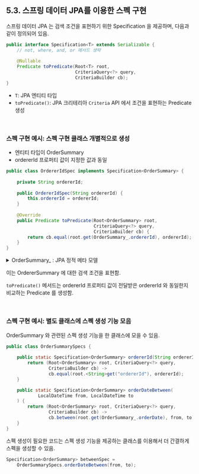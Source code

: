## 5.3. 스프링 데이터 JPA를 이용한 스펙 구현

스프링 데이터 JPA 는 검색 조건을 표현하기 위한 Specification 을 제공하며, 다음과 같이 정의되어 있음.

```java
public interface Specification<T> extends Serializable {
    // not, where, and, or 메서드 생략
    
    @Nullable
    Predicate toPredicate(Root<T> root,
                          CriteriaQuery<?> query,
                          CriteriaBuilder cb);
}
```

- `T`: JPA 엔티티 타입
- `toPredicate()`: JPA 크리테리아 `Criteria` API 에서 조건을 표현하는 Predicate 생성

<br>

### 스펙 구현 예시: 스펙 구현 클래스 개별적으로 생성

- 엔티티 타입이 OrderSummary
- ordererId 프로퍼티 값이 지정한 값과 동일

```java
public class OrdererIdSpec implements Specification<OrderSummary> {
    
    private String ordererId;
    
    public OrdererIdSpec(String ordererId) {
        this.ordererId = ordererId;
    }
    
    @Override 
    public Predicate toPredicate(Root<OrderSummary> root,
                                 CriteriaQuery<?> query,
                                 CriteriaBuilder cb) {
        return cb.equal(root.get(OrderSummary_.ordererId), ordererId);
    }
}
```

<details>
<summary>OrderSummary_ : JPA 정적 메타 모델</summary>

`OrderSummary_` 클래스는 JPA 정적 메타 모델을 정의한 코드로, 다음과 같이 구현함.

```java
@StaticMetamodel(OrderSummary.class)
public class OrderSummary_ {
    public static volatile SingularAtttribute<OrderSummary, String> number;
    public static volatile SingularAtttribute<OrderSummary, Long> version;
    public static volatile SingularAtttribute<OrderSummary, String> ordererId;
    public static volatile SingularAtttribute<OrderSummary, String> ordererName;
    ...
}
```

- 정적 메타모델은 `@StaticMetamodel` 애너테이션을 이용해서 관련 모델을 지정함.
- 메타 모델 클래스는 모델 클래스의 이름 뒤에 `_`을 붙인 이름을 가짐.
- 정적 메타 모델 클래스는 대상 모델의 각 프로퍼티와 동일한 이름을 갖는 정적 필드를 정의함.
- 이 정적 필드는 프로퍼티에 대한 메타 모델로서 프로퍼티 타입에 따라 Singular Attribute, ListAttribute 등의 타입을 이용해서 메타 모델을 정의함.

다음과 같이 문자열로 프로퍼티를 지정해도 동작은 함.

```java
cb.equal(root.<String>get("ordererId"), ordererId)
```

하지만 문자열은 오타 가능성이 있고, 실행하기 전까지는 오타가 있다는 것을 놓치기 쉬움. 게다가 IDE 의 자동완성 기능을 사용할 수 없어 입력할 코드도 많아짐.

따라서 정적 메타 모델 클래스를 사용하는 것이 코드 안정성이나 생산성 측면에서 유리함.

정적 메타 모델 클래스를 직접 작성할 수 있지만, 하이버네이트 같은 JPA 프로바이더는 정적 메타 모델을 생성하는 도구를 제공하고 있으므로 이들 도구를 사용하면 편리함.

</details>

이는 OrdererSummary 에 대한 검색 조건을 표현함.

`toPredicate()` 메서드는 ordererId 프로퍼티 값이 전달받은 ordererId 와 동일한지 비교하는 Predicate 를 생성함.

<br>

### 스펙 구현 예시: 별도 클래스에 스펙 생성 기능 모음

OrderSummary 와 관련된 스펙 생성 기능을 한 클래스에 모을 수 있음.

```java
public class OrderSummarySpecs {
    
    public static Specification<OrderSummary> ordererId(String ordererId) {
        return (Root<OrderSummary> root, CriteriaQuery<?> query,
                CriteriaBuilder cb) ->
                cb.equal(root.<String>get("ordererId"), ordererId);
    }

    public static Specification<OrderSummary> orderDateBetween(
            LocalDateTime from, LocalDateTime to
    ) {
        return (Root<OrderSummary> root, CriteriaQuery<?> query,
                CriteriaBuilder cb) ->
                cb.between(root.get(OrderSummary_.orderDate), from, to);
    } 
}
```

스펙 생성이 필요한 코드는 스펙 생성 기능을 제공하는 클래스를 이용해서 더 간결하게 스펙을 생성할 수 있음.

```java
Specification<OrderSummary> betweenSpec = 
    OrderSummarySpecs.orderDateBetween(from, to);
```